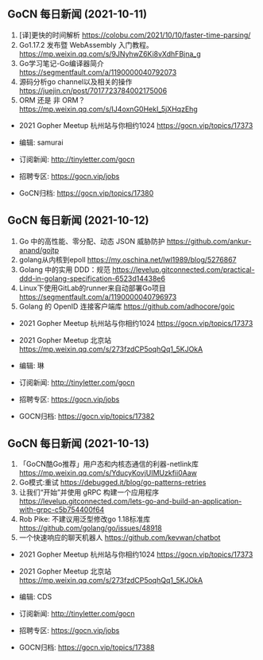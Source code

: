 ## GoCN 每日新闻 (2021-10-11)

1. [译]更快的时间解析 https://colobu.com/2021/10/10/faster-time-parsing/
2. Go1.17.2 发布暨 WebAssembly 入门教程。https://mp.weixin.qq.com/s/9JNyhwZ6Ki8vXdhFBjna_g
3. Go学习笔记-Go编译器简介 https://segmentfault.com/a/1190000040792073
4. 源码分析go channel以及相关的操作 https://juejin.cn/post/7017723784002175006
5. ORM 还是 非 ORM？https://mp.weixin.qq.com/s/IJ4oxnG0HekI_5jXHqzEhg

- 2021 Gopher Meetup 杭州站与你相约1024  https://gocn.vip/topics/17373

- 编辑: samurai
- 订阅新闻: http://tinyletter.com/gocn
- 招聘专区: https://gocn.vip/jobs
- GoCN归档: https://gocn.vip/topics/17380

## GoCN 每日新闻 (2021-10-12)

1. Go 中的高性能、零分配、动态 JSON 威胁防护 https://github.com/ankur-anand/gojtp
2. golang从内核到epoll  https://my.oschina.net/lwl1989/blog/5276867
3. Golang 中的实用 DDD：规范 https://levelup.gitconnected.com/practical-ddd-in-golang-specification-6523d14438e6
4. Linux下使用GitLab的runner来自动部署Go项目 https://segmentfault.com/a/1190000040796973
5. Golang 的 OpenID 连接客户端库 https://github.com/adhocore/goic

- 2021 Gopher Meetup 杭州站与你相约1024 https://gocn.vip/topics/17373
- 2021 Gopher Meetup 北京站 https://mp.weixin.qq.com/s/273fzdCP5oqhQq1_5KJOkA

- 编辑: 琳 
- 订阅新闻: http://tinyletter.com/gocn
- 招聘专区: https://gocn.vip/jobs
- GOCN归档: https://gocn.vip/topics/17382

## GoCN 每日新闻 (2021-10-13)

1. 「GoCN酷Go推荐」用户态和内核态通信的利器-netlink库 https://mp.weixin.qq.com/s/YducyKovjUIMUzkfii0Aaw
2. Go模式:重试 https://debugged.it/blog/go-patterns-retries
3. 让我们“开始”并使用 gRPC 构建一个应用程序  https://levelup.gitconnected.com/lets-go-and-build-an-application-with-grpc-c5b754400f64
4. Rob Pike: 不建议用泛型修改go 1.18标准库 https://github.com/golang/go/issues/48918
5. 一个快速响应的聊天机器人 https://github.com/kevwan/chatbot

- 2021 Gopher Meetup 杭州站与你相约1024 https://gocn.vip/topics/17373
- 2021 Gopher Meetup 北京站 https://mp.weixin.qq.com/s/273fzdCP5oqhQq1_5KJOkA

- 编辑: CDS
- 订阅新闻: http://tinyletter.com/gocn
- 招聘专区: https://gocn.vip/jobs
- GOCN归档: https://gocn.vip/topics/17388
